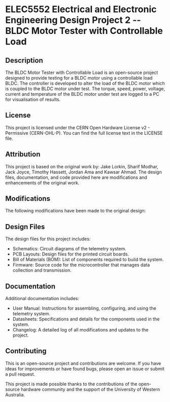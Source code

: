 # ELEC5552 Electrical and Electronic Engineering Design Project 2 -- BLDC Motor Tester with Controllable Load

## Description
The BLDC Motor Tester with Controllable Load is an open-source project designed to provide testing for a BLDC motor using a controllable load BLDC. 
The controller is developed to alter the load of the BLDC motor which is coupled to the BLDC motor under test. The torque, speed, power, voltage, current and temperature of the BLDC motor under test are logged to a PC for visualisation of results.  

## License
This project is licensed under the CERN Open Hardware License v2 - Permissive (CERN-OHL-P). You can find the full license text in the LICENSE file.

## Attribution
This project is based on the original work by:
Jake Lorkin,
Sharif Modhar,
Jack Joyce,
Timothy Hassett,
Jordan Ama 
and Kawsar Ahmad.
The design files, documentation, and code provided here are modifications and enhancements of the original work.

## Modifications
The following modifications have been made to the original design:


## Design Files
The design files for this project includes:
- Schematics: Circuit diagrams of the telemetry system.
- PCB Layouts: Design files for the printed circuit boards.
- Bill of Materials (BOM): List of components required to build the system.
- Firmware: Source code for the microcontroller that manages data collection and transmission.

## Documentation
Additional documentation includes:
- User Manual: Instructions for assembling, configuring, and using the telemetry system.
- Datasheets: Specifications and details for the components used in the system.
- Changelog: A detailed log of all modifications and updates to the project.

## Contributing
This is an open-source project and contributions are welcome. If you have ideas for improvements or have found bugs, please open an issue or submit a pull request.

This project is made possible thanks to the contributions of the open-source hardware community and the support of the University of Western Australia. 

